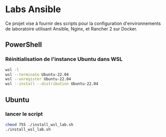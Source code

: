 # Labs Ansible

Ce projet vise à fournir des scripts pour la configuration d'environnements de laboratoire utilisant Ansible, Nginx, et Rancher 2 sur Docker.

## PowerShell
### Réinitialisation de l'instance Ubuntu dans WSL
```bash
wsl -l
wsl --terminate Ubuntu-22.04
wsl --unregister Ubuntu-22.04
wsl --install --distribution Ubuntu-22.04
```
## Ubuntu
### lancer le script
```bash
chmod 755 ./install_wsl_lab.sh
./install_wsl_lab.sh
```